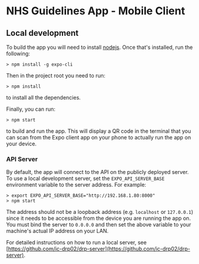 # NHS Guidelines App - Mobile Client

## Local development

To build the app you will need to install [nodejs](https://nodejs.org/en/). Once that's installed, run the following:

```
> npm install -g expo-cli
```

Then in the project root you need to run:

```
> npm install
```

to install all the dependencies.

Finally, you can run:

```
> npm start
```

to build and run the app. This will display a QR code in the terminal that you can scan from the Expo client app on your phone to actually run the app on your device.

### API Server

By default, the app will connect to the API on the publicly deployed server. To use a local development server, set the `EXPO_API_SERVER_BASE` environment variable to the server address.
For example:

```
> export EXPO_API_SERVER_BASE="http://192.168.1.80:8000"
> npm start
```

The address should not be a loopback address (e.g. `localhost` or `127.0.0.1`) since it needs to be accessible from the device you are running the app on. You must bind
the server to `0.0.0.0` and then set the above variable to your machine's actual IP address on your LAN.

For detailed instructions on how to run a local server, see [https://github.com/ic-drp02/drp-server](https://github.com/ic-drp02/drp-server).
